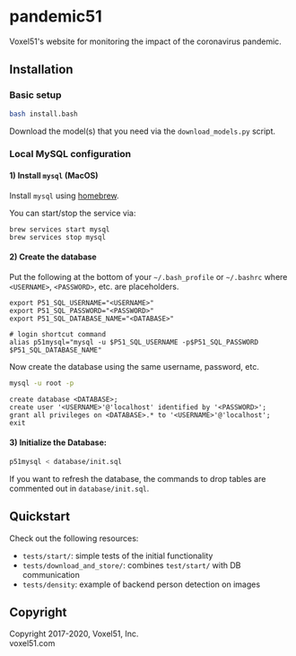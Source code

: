 # pandemic51

Voxel51's website for monitoring the impact of the coronavirus pandemic.


## Installation

### Basic setup

```bash
bash install.bash
```

Download the model(s) that you need via the `download_models.py` script.


### Local MySQL configuration

#### 1) Install `mysql` (MacOS)

Install `mysql` using [homebrew](https://brew.sh/).

You can start/stop the service via:

```
brew services start mysql
brew services stop mysql
```

#### 2) Create the database

Put the following at the bottom of your `~/.bash_profile` or `~/.bashrc` where
`<USERNAME>`, `<PASSWORD>`, etc. are placeholders.

```
export P51_SQL_USERNAME="<USERNAME>"
export P51_SQL_PASSWORD="<PASSWORD>"
export P51_SQL_DATABASE_NAME="<DATABASE>"

# login shortcut command
alias p51mysql="mysql -u $P51_SQL_USERNAME -p$P51_SQL_PASSWORD $P51_SQL_DATABASE_NAME"
```

Now create the database using the same username, password, etc.

```bash
mysql -u root -p
```

```
create database <DATABASE>;
create user '<USERNAME>'@'localhost' identified by '<PASSWORD>';
grant all privileges on <DATABASE>.* to '<USERNAME>'@'localhost';
exit
```

#### 3) Initialize the Database:
```bash
p51mysql < database/init.sql
```

If you want to refresh the database, the commands to drop tables are commented
out in `database/init.sql`.


## Quickstart

Check out the following resources:

- `tests/start/`: simple tests of the initial functionality
- `tests/download_and_store/`: combines `test/start/` with DB communication
- `tests/density`: example of backend person detection on images


## Copyright

Copyright 2017-2020, Voxel51, Inc.<br>
voxel51.com
